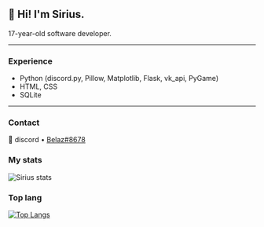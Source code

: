 ## 👋 **Hi! I'm Sirius.**  

17-year-old software developer.

---

### Experience

- Python (discord.py, Pillow, Matplotlib, Flask, vk_api, PyGame)  
- HTML, CSS  
- SQLite

---

### Contact

💬 discord • [Belaz#8678](https://discord.bio/p/belaz)

### My stats

![Sirius stats](https://github-readme-stats.vercel.app/api?username=51Sirius&show_icons=true&theme=gotham)

### Top lang

[![Top Langs](https://github-readme-stats.vercel.app/api/top-langs/?username=51Sirius&show_icons=true&theme=gotham)](https://github.com/anuraghazra/github-readme-stats)
